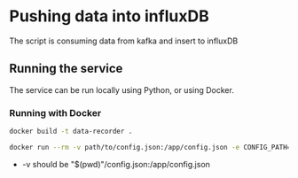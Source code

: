 # Pushing data into influxDB

The script is consuming data from kafka and insert to influxDB

## Running the service

The service can be run locally using Python, or using Docker.

### Running with Docker
```bash
docker build -t data-recorder .
```

```bash
docker run --rm -v path/to/config.json:/app/config.json -e CONFIG_PATH=/app/config.json --network=coin-network data-recorder
```

- -v should be "$(pwd)"/config.json:/app/config.json
